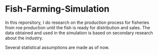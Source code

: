 # Fish-Farming-Simulation
In this reporsitory, I do research on the production process for fisheries from roe production until the fish is ready for distribution and sales. The data obtained and used in the simulation is based on secondary research about the industry. 

Several statistical assumptions are made as of now.
